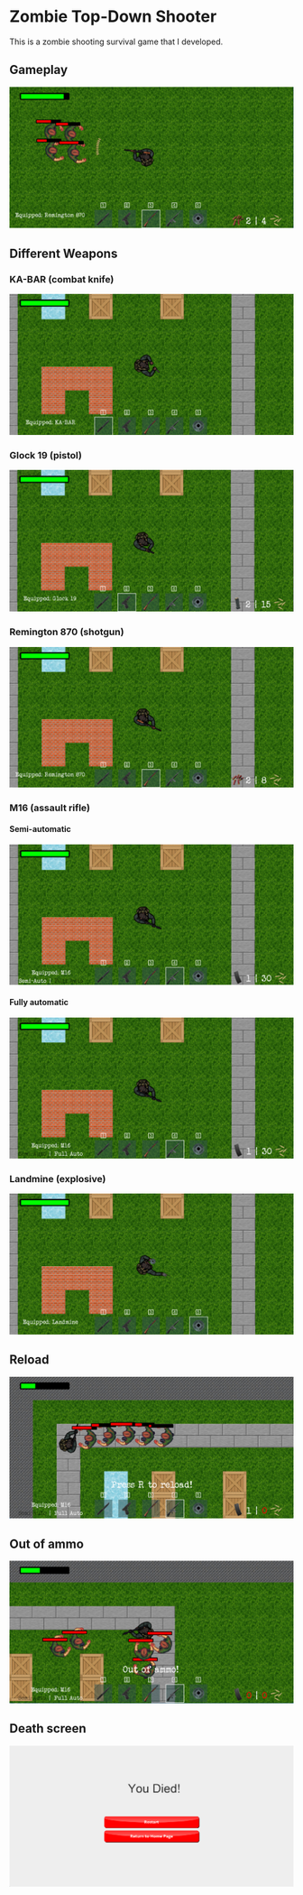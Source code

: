 # Zombie Top-Down Shooter
This is a zombie shooting survival game that I developed.

## Gameplay
![](images/gameplay.png)

## Different Weapons
### KA-BAR (combat knife)
![](images/kabar.png)

### Glock 19 (pistol)
![](images/glock.png)

### Remington 870 (shotgun)
![](images/remington.png)

### M16 (assault rifle)
#### Semi-automatic
![](images/m16-semi.png)

#### Fully automatic
![](images/m16-full.png)

### Landmine (explosive)
![](images/landmine.png)

## Reload
![](images/reload.png)

## Out of ammo
![](images/noammo.png)

## Death screen
![](images/death.png)
